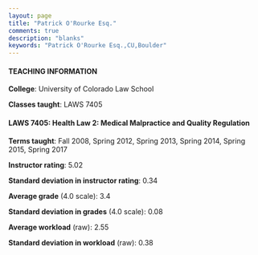 ```yaml
---
layout: page
title: "Patrick O'Rourke Esq." 
comments: true
description: "blanks"
keywords: "Patrick O'Rourke Esq.,CU,Boulder"
---
```

<head>
<script src="https://ajax.googleapis.com/ajax/libs/jquery/2.1.3/jquery.min.js"></script>
<script src="https://dl.dropboxusercontent.com/s/pc42nxpaw1ea4o9/highcharts.js?dl=0"></script>
<!-- <script src="../assets/js/highcharts.js"></script> -->
<style type="text/css">@font-face {
	font-family: "Bebas Neue";
	src: url(https://www.filehosting.org/file/details/544349/BebasNeue Regular.otf) format("opentype");
	}
	h1.Bebas { 
		font-family: "Bebas Neue", Verdana, Tahoma;
	}
</style>
</head>
	   
#### TEACHING INFORMATION

**College**: University of Colorado Law School

**Classes taught**: LAWS 7405

#### LAWS 7405: Health Law 2: Medical Malpractice and Quality Regulation

**Terms taught**: Fall 2008, Spring 2012, Spring 2013, Spring 2014, Spring 2015, Spring 2017

**Instructor rating**: 5.02

**Standard deviation in instructor rating**: 0.34

**Average grade** (4.0 scale): 3.4

**Standard deviation in grades** (4.0 scale): 0.08

**Average workload** (raw): 2.55

**Standard deviation in workload** (raw): 0.38

